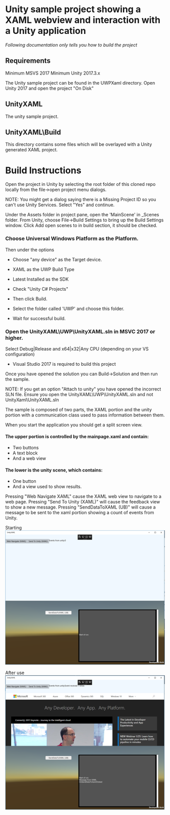 # Unity sample project showing a XAML webview and interaction with a Unity application

*Following documentation only tells you how to build the project*

## Requirements
Minimum MSVS 2017
Minimum Unity 2017.3.x

The Unity sample project can be found in the UWPXaml directory.  Open Unity 2017 and open the project "On Disk"

## UnityXAML

The unity sample project.

## UnityXAML\Build
This directory contains some files which will be overlayed with a Unity generated XAML project.


# Build Instructions
Open the project in Unity by selecting the root folder of this cloned repo locally from the file->open project menu dialogs.

NOTE: You might get a dialog saying there is a Missing Project ID so you can't use Unity Services.  Select "Yes" and continue.

Under the Assets folder in project pane, open the 'MainScene' in _Scenes folder.
From Unity, choose File->Build Settings to bring up the Build Settings window. 
Click Add open scenes to in build section, it should be checked. 

### Choose Universal Windows Platform as the Platform. 
Then under the options

+ Choose "any device" as the Target device.

+ XAML as the UWP Build Type

+ Latest Installed as the SDK

+ Check "Unity C# Projects"

+ Then click Build. 

+ Select the folder called 'UWP' and choose this folder.

+ Wait for successful build.

### Open the UnityXAML\UWP\UnityXAML.sln in MSVC 2017 or higher.
  Select Debug|Release and x64|x32|Any CPU (depending on your VS configuration)
* Visual Studio 2017 is required to build this project

Once you have opened the solution you can Build->Solution and then run the sample.  

NOTE: If you get an option "Attach to unity" you have opened the incorrect SLN file.  Ensure you open the UnityXAML\UWP\UnityXAML.sln and not UnityXaml\UnityXAML.sln

The sample is composed of two parts, the XAML portion and the unity portion with a communication class used to pass information between them.

When you start the application you should get a split screen view.

#### The upper portion is controlled by the mainpage.xaml and contain:
* Two buttons
* A text block
* And a web view
#### The lower is the unity scene, which contains:
* One button 
* And a view used to show results.

Pressing "Web Navigate XAML" cause the XAML web view to navigate to a web page.
Pressing "Send To Unity (XAML)" will cause the feedback view to show a new message.
Pressing "SendDataToXAML (UB)" will cause a message to be sent to the xaml portion showing a count of events from Unity.

Starting
![Sample Image](SampleScreenShot.png)

After use
![Sample Image](SampleScreenShot2.png)




